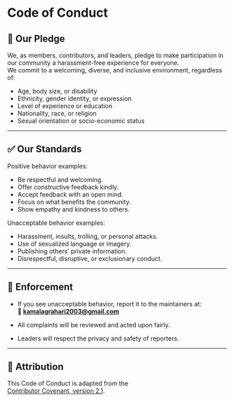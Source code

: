 # Code of Conduct

## 🌱 Our Pledge
We, as members, contributors, and leaders, pledge to make participation in our community a harassment-free experience for everyone.  
We commit to a welcoming, diverse, and inclusive environment, regardless of:
- Age, body size, or disability  
- Ethnicity, gender identity, or expression  
- Level of experience or education  
- Nationality, race, or religion  
- Sexual orientation or socio-economic status  

---

## ✅ Our Standards
Positive behavior examples:
- Be respectful and welcoming.  
- Offer constructive feedback kindly.  
- Accept feedback with an open mind.  
- Focus on what benefits the community.  
- Show empathy and kindness to others.  

Unacceptable behavior examples:
- Harassment, insults, trolling, or personal attacks.  
- Use of sexualized language or imagery.  
- Publishing others’ private information.  
- Disrespectful, disruptive, or exclusionary conduct.  

---

## 🚨 Enforcement
- If you see unacceptable behavior, report it to the maintainers at:  
  **📧 kamalagrahari2003@gmail.com**  

- All complaints will be reviewed and acted upon fairly.  
- Leaders will respect the privacy and safety of reporters.  

---

## 🔗 Attribution
This Code of Conduct is adapted from the  
[Contributor Covenant, version 2.1](https://www.contributor-covenant.org/version/2/1/code_of_conduct/).  
